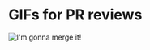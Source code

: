 # GIFs for PR reviews

![I'm gonna merge it!](https://media.giphy.com/media/IjD2bKEIiyLfi/giphy.gif)

